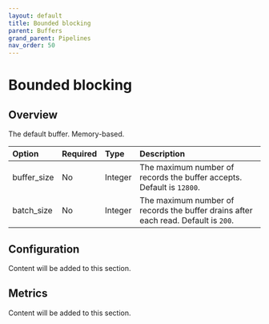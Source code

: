 ```yaml
---
layout: default
title: Bounded blocking
parent: Buffers
grand_parent: Pipelines
nav_order: 50
---
```


# Bounded blocking

## Overview

The default buffer. Memory-based.

Option | Required | Type | Description
:--- | :--- | :--- | :---
buffer_size | No | Integer | The maximum number of records the buffer accepts. Default is `12800`.
batch_size | No | Integer | The maximum number of records the buffer drains after each read. Default is `200`.

## Configuration

Content will be added to this section.

## Metrics

Content will be added to this section.